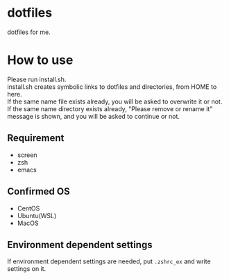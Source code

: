 # dotfiles

dotfiles for me.

# How to use

Please run install.sh.  
install.sh creates symbolic links to dotfiles and directories, from HOME to here.  
If the same name file exists already, you will be asked to overwrite it or not.  
If the same name directory exists already, "Please remove or rename it" message is shown, and you will be asked to continue or not.  

## Requirement

* screen
* zsh
* emacs

## Confirmed OS

* CentOS
* Ubuntu(WSL)
* MacOS

## Environment dependent settings

If environment dependent settings are needed, put `.zshrc_ex` and write settings on it.
